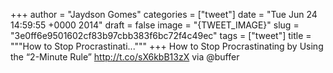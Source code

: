 
+++
author = "Jaydson Gomes"
categories = ["tweet"]
date = "Tue Jun 24 14:59:55 +0000 2014"
draft = false
image = "{TWEET_IMAGE}"
slug = "3e0ff6e9501602cf83b97cbb383f6bc72f4c49ec"
tags = ["tweet"]
title = """How to Stop Procrastinati..."""
+++
How to Stop Procrastinating by Using the “2-Minute Rule” http://t.co/sX6kbB13zX via @buffer
